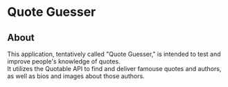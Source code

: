 # Quote Guesser

## About

This application, tentatively called "Quote Guesser," is intended to test and improve people's knowledge of quotes.  
It utilizes the Quotable API to find and deliver famouse quotes and authors, as well as bios and images about those authors.
